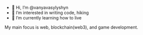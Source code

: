 - 👋 Hi, I’m @vanyavasylyshyn
- 👀 I’m interested in writing code, hiking
- 🌱 I’m currently learning how to live

My main focus is web, blockchain(web3), and game development.

<!---
vanyavasylyshyn/vanyavasylyshyn is a ✨ special ✨ repository because its `README.md` (this file) appears on your GitHub profile.
You can click the Preview link to take a look at your changes.
--->
